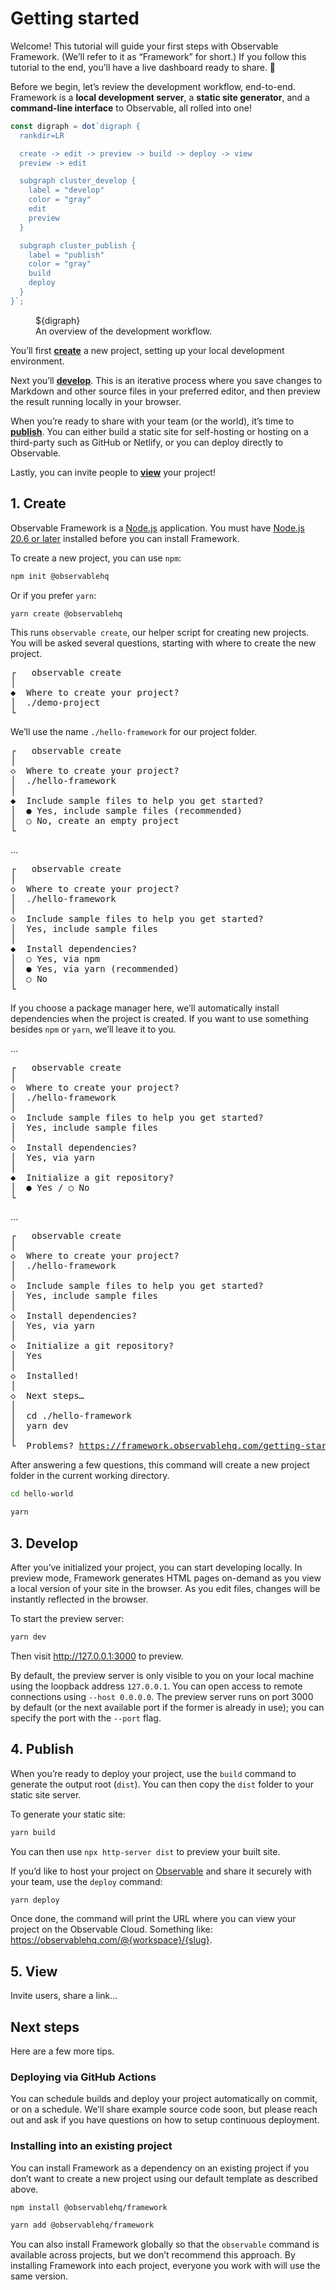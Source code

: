 # Getting started

Welcome! This tutorial will guide your first steps with Observable Framework. (We’ll refer to it as “Framework” for short.) If you follow this tutorial to the end, you’ll have a live dashboard ready to share. 🚀

Before we begin, let’s review the development workflow, end-to-end. Framework is a **local development server**, a **static site generator**, and a **command-line interface** to Observable, all rolled into one!

```js
const digraph = dot`digraph {
  rankdir=LR

  create -> edit -> preview -> build -> deploy -> view
  preview -> edit

  subgraph cluster_develop {
    label = "develop"
    color = "gray"
    edit
    preview
  }

  subgraph cluster_publish {
    label = "publish"
    color = "gray"
    build
    deploy
  }
}`;
```

<figure style="max-width: 960px;">
  ${digraph}
  <figcaption>An overview of the development workflow.</figcaption>
</figure>

You’ll first [**create**](#2.-create) a new project, setting up your local development environment.

Next you’ll [**develop**](#3.-develop). This is an iterative process where you save changes to Markdown and other source files in your preferred editor, and then preview the result running locally in your browser.

When you’re ready to share with your team (or the world), it’s time to [**publish**](#4.-publish). You can either build a static site for self-hosting or hosting on a third-party such as GitHub or Netlify, or you can deploy directly to Observable.

Lastly, you can invite people to [**view**](#5.-view) your project!

## 1. Create

<div class="tip">Observable Framework is a <a href="https://nodejs.org/">Node.js</a> application. You must have <a href="https://nodejs.org/en/download">Node.js 20.6 or later</a> installed before you can install Framework.</div>

To create a new project, you can use `npm`:

```sh
npm init @observablehq
```

Or if you prefer `yarn`:

```sh
yarn create @observablehq
```

This runs `observable create`, our helper script for creating new projects. You will be asked several questions, starting with where to create the new project.

<style type="text/css">

.focus {
  color: var(--theme-foreground-focus);
}

.focus-invert {
  background-color: var(--theme-foreground-focus);
  color: var(--theme-background);
}

.invert {
  background-color: var(--theme-foreground-alt);
  color: var(--theme-background);
}

</style>

<pre><span class="muted">┌</span>  <span class="focus-invert"> observable create </span>
<span class="muted">│</span>
<span class="focus">◆</span>  Where to create your project?
<span class="focus">│</span>  <span class="muted"><span class="invert">.</span>/demo-project</span>
<span class="focus">└</span></pre>

We’ll use the name `./hello-framework` for our project folder.

<pre><span class="muted">┌</span>  <span class="focus-invert"> observable create </span>
<span class="muted">│</span>
<span class="green">◇</span>  Where to create your project?
<span class="muted">│</span>  <span class="muted">./hello-framework</span>
<span class="muted">│</span>
<span class="focus">◆</span>  Include sample files to help you get started?
<span class="focus">│</span>  <span class="green">●</span> Yes, include sample files <span class="muted">(recommended)</span>
<span class="focus">│</span>  <span class="muted">○ No, create an empty project</span>
<span class="focus">└</span></pre>

…

<pre><span class="muted">┌</span>  <span class="focus-invert"> observable create </span>
<span class="muted">│</span>
<span class="green">◇</span>  Where to create your project?
<span class="muted">│</span>  <span class="muted">./hello-framework</span>
<span class="muted">│</span>
<span class="green">◇</span>  Include sample files to help you get started?
<span class="muted">│</span>  <span class="muted">Yes, include sample files</span>
<span class="muted">│</span>
<span class="focus">◆</span>  Install dependencies?
<span class="focus">│</span>  <span class="muted">○ Yes, via npm</span>
<span class="focus">│</span>  <span class="green">●</span> Yes, via yarn <span class="muted">(recommended)</span>
<span class="focus">│</span>  <span class="muted">○ No</span>
<span class="focus">└</span></pre>

If you choose a package manager here, we’ll automatically install dependencies when the project is created. If you want to use something besides `npm` or `yarn`, we’ll leave it to you.

…

<pre><span class="muted">┌</span>  <span class="focus-invert"> observable create </span>
<span class="muted">│</span>
<span class="green">◇</span>  Where to create your project?
<span class="muted">│</span>  <span class="muted">./hello-framework</span>
<span class="muted">│</span>
<span class="green">◇</span>  Include sample files to help you get started?
<span class="muted">│</span>  <span class="muted">Yes, include sample files</span>
<span class="muted">│</span>
<span class="green">◇</span>  Install dependencies?
<span class="muted">│</span>  <span class="muted">Yes, via yarn</span>
<span class="muted">│</span>
<span class="focus">◆</span>  Initialize a git repository?
<span class="focus">│</span>  <span class="green">●</span> Yes <span class="muted">/ ○ No</span>
<span class="focus">└</span></pre>

…

<pre><span class="muted">┌</span>  <span class="focus-invert"> observable create </span>
<span class="muted">│</span>
<span class="green">◇</span>  Where to create your project?
<span class="muted">│</span>  <span class="muted">./hello-framework</span>
<span class="muted">│</span>
<span class="green">◇</span>  Include sample files to help you get started?
<span class="muted">│</span>  <span class="muted">Yes, include sample files</span>
<span class="muted">│</span>
<span class="green">◇</span>  Install dependencies?
<span class="muted">│</span>  <span class="muted">Yes, via yarn</span>
<span class="muted">│</span>
<span class="green">◇</span>  Initialize a git repository?
<span class="muted">│</span>  <span class="muted">Yes</span>
<span class="muted">│</span>
<span class="green">◇</span>  Installed!
<span class="muted">│</span>
<span class="green">◇</span>  Next steps…
<span class="muted">│</span>
<span class="muted">│</span>  <span class="focus">cd ./hello-framework</span>
<span class="muted">│</span>  <span class="focus">yarn dev</span>
<span class="muted">│</span>
<span class="muted">└</span>  Problems? <u>https://framework.observablehq.com/getting-started</u></pre>

After answering a few questions, this command will create a new project folder in the current working directory.

```sh
cd hello-world
```

```sh
yarn
```

## 3. Develop

After you’ve initialized your project, you can start developing locally. In preview mode, Framework generates HTML pages on-demand as you view a local version of your site in the browser. As you edit files, changes will be instantly reflected in the browser.

To start the preview server:

```sh
yarn dev
```

Then visit <http://127.0.0.1:3000> to preview.

By default, the preview server is only visible to you on your local machine using the loopback address `127.0.0.1`. You can open access to remote connections using <nobr>`--host 0.0.0.0`</nobr>. The preview server runs on port 3000 by default (or the next available port if the former is already in use); you can specify the port with the <nobr>`--port`</nobr> flag.

## 4. Publish

When you’re ready to deploy your project, use the `build` command to generate the output root (`dist`). You can then copy the `dist` folder to your static site server.

To generate your static site:

```sh
yarn build
```

You can then use `npx http-server dist` to preview your built site.

If you’d like to host your project on [Observable](https://observablehq.com) and share it securely with your team, use the `deploy` command:

```sh
yarn deploy
```

Once done, the command will print the URL where you can view your project on the Observable Cloud. Something like: https://observablehq.com/@{workspace}/{slug}.

## 5. View

Invite users, share a link…

## Next steps

Here are a few more tips.

### Deploying via GitHub Actions

You can schedule builds and deploy your project automatically on commit, or on a schedule. We’ll share example source code soon, but please reach out and ask if you have questions on how to setup continuous deployment.

### Installing into an existing project

You can install Framework as a dependency on an existing project if you don’t want to create a new project using our default template as described above.

```sh
npm install @observablehq/framework
```

```sh
yarn add @observablehq/framework
```

You can also install Framework globally so that the `observable` command is available across projects, but we don’t recommend this approach. By installing Framework into each project, everyone you work with will use the same version.
